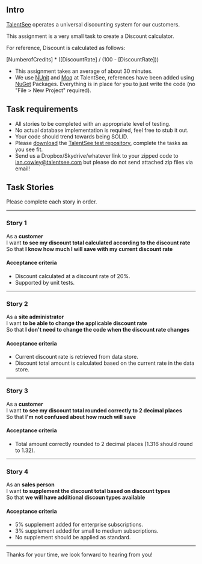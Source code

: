 ## Intro

[TalentSee](http://www.talentsee.com) operates a universal discounting system for our customers.

This assignment is a very small task to create a Discount calculator.

For reference, Discount is calculated as follows:

[NumberofCredits] * ([DiscountRate] / (100 - [DiscountRate]))

- This assignment takes an average of about 30 minutes.
- We use [NUnit](http://www.nunit.org) and [Moq](http://code.google.com/p/moq) at TalentSee, references have been added using [NuGet](http://nuget.codeplex.com/) Packages. Everything is in place for you to just write the code (no "File > New Project" required).

## Task requirements

- All stories to be completed with an appropriate level of testing.
- No actual database implementation is required, feel free to stub it out.
- Your code should trend towards being SOLID.
- Please [download]( https://github.com/IanCowley/TalentSeeTechnicalTest) the [TalentSee test repository]( https://github.com/IanCowley/TalentSeeTechnicalTest), complete the tasks as you see fit.
- Send us a Dropbox/Skydrive/whatever link to your zipped code to ian.cowley@talentsee.com but please do not send attached zip files via email!

## Task Stories

Please complete each story in order.

---

### Story 1

As a **customer**  
I want **to see my discount total calculated according to the discount rate**  
So that **I know how much I will save with my current discount rate**

#### Acceptance criteria

- Discount calculated at a discount rate of 20%.
- Supported by unit tests.

---

### Story 2

As a **site administrator**  
I want **to be able to change the applicable discount rate**  
So that **I don't need to change the code when the discount rate changes**

#### Acceptance criteria

- Current discount rate is retrieved from data store.
- Discount total amount is calculated based on the current rate in the data store.

---

### Story 3

As a **customer**  
I want **to see my discount total rounded correctly to 2 decimal places**  
So that **I'm not confused about how much will save**

#### Acceptance criteria

- Total amount correctly rounded to 2 decimal places (1.316 should round to 1.32).

---

### Story 4

As an **sales person**  
I want **to supplement the discount total based on discount types**  
So that **we will have additional discoun types available**

#### Acceptance criteria

- 5% supplement added for enterprise subscriptions.
- 3% supplement added for small to medium subscriptions.
- No supplement should be applied as standard.

---

Thanks for your time, we look forward to hearing from you!